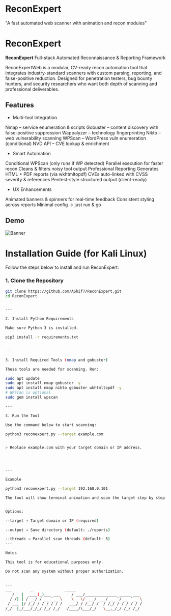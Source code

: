 # ReconExpert
"A fast automated web scanner with animation and recon modules"
# ReconExpert

**ReconExpert** 
Full-stack Automated Reconnaissance & Reporting Framework

ReconExpertWeb is a modular, CV-ready recon automation tool that integrates industry-standard scanners with custom parsing, reporting, and false-positive reduction.
Designed for penetration testers, bug bounty hunters, and security researchers who want both depth of scanning and professional deliverables.

## Features

- Multi-tool Integration

Nmap – service enumeration & scripts
Gobuster – content discovery with false-positive suppression
Wappalyzer – technology fingerprinting
Nikto – web vulnerability scanning
WPScan – WordPress vuln enumeration (conditional)
NVD API – CVE lookup & enrichment

- Smart Automation

Conditional WPScan (only runs if WP detected)
Parallel execution for faster recon
Cleans & filters noisy tool output
Professional Reporting
Generates HTML + PDF reports (via wkhtmltopdf)
CVEs auto-linked with CVSS severity & references
Pentest-style structured output (client-ready)

- UX Enhancements

Animated banners & spinners for real-time feedback
Consistent styling across reports
Minimal config → just run & go

## Demo

![Banner](https://img.shields.io/badge/Style-Terminal-green)
# Installation Guide (for Kali Linux)

Follow the steps below to install and run ReconExpert:

### 1. Clone the Repository

```bash
git clone https://github.com/AShif7/ReconExpert.git
cd ReconExpert


---

2. Install Python Requirements

Make sure Python 3 is installed.

pip3 install -r requirements.txt


---

3. Install Required Tools (nmap and gobuster)

These tools are needed for scanning. Run:

sudo apt update
sudo apt install nmap gobuster -y
sudo apt install nmap nikto gobuster wkhtmltopdf -y
# WPScan is optional
sudo gem install wpscan

---

4. Run the Tool

Use the command below to start scanning:

python3 reconexpert.py --target example.com


> Replace example.com with your target domain or IP address.




---

Example

python3 reconexpert.py --target 192.168.0.101

The tool will show terminal animation and scan the target step by step.


Options:

--target → Target domain or IP (required)

--output → Save directory (default: ./reports)

--threads → Parallel scan threads (default: 5)
---

Notes

This tool is for educational purposes only.

Do not scan any system without proper authorization.


---
___        _              _____                         
   /   |  ____(_)___ ___     / ___/______________ _____ ___ 
  / /| | / __/ / __ `__ \    \__ \/ ___/ ___/ __ `/ __ `__ \
 / ___ |/ /_/ / / / / / /   ___/ / /__/ /  / /_/ / / / / / /
/_/  |_/___/_/_/ /_/ /_/   /____/\___/_/   \__,_/_/ /_/ /_/
